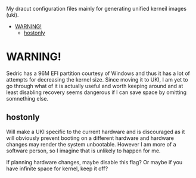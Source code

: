 <!-- @format -->

My dracut configuration files mainly for generating unified kerneil images
(uki).

<!-- editorconfig-checker-disable -->
<!-- prettier-ignore-start -->

<!-- START doctoc generated TOC please keep comment here to allow auto update -->
<!-- DON'T EDIT THIS SECTION, INSTEAD RE-RUN doctoc TO UPDATE -->

- [WARNING!](#warning)
  - [hostonly](#hostonly)

<!-- END doctoc generated TOC please keep comment here to allow auto update -->

<!-- prettier-ignore-end -->
<!-- editorconfig-checker-enable -->

# WARNING!

Sedric has a 96M EFI partition courtesy of Windows and thus it has a lot of
attempts for decreasing the kernel size. Since moving it to UKI, I am yet to
go through what of it is actually useful and worth keeping around and at least
disabling recovery seems dangerous if I can save space by omitting somnething
else.

## hostonly

Will make a UKI specific to the current hardware and is discouraged as it will
obviously prevent booting on a different hardware and hardware changes may
render the system unbootable. However I am more of a software person, so I
imagine that is unlikely to happen for me.

If planning hardware changes, maybe disable this flag? Or maybe if you have
infinite space for kernel, keep it off?

